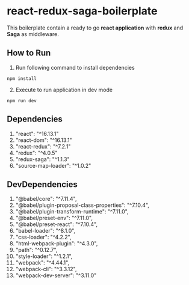 # react-redux-saga-boilerplate

This boilerplate contain a ready to go **react application** with **redux** and **Saga** as middleware.

## How to Run

1. Run following command to install dependencies

```
npm install
```

2. Execute to run application in dev mode

```
npm run dev
```

## Dependencies

1. "react": "^16.13.1"
2. "react-dom": "^16.13.1"
3. "react-redux": "^7.2.1"
4. "redux": "^4.0.5"
5. "redux-saga": "^1.1.3"
6. "source-map-loader": "^1.0.2"

## DevDependencies

1. "@babel/core": "^7.11.4",
2. "@babel/plugin-proposal-class-properties": "^7.10.4",
3. "@babel/plugin-transform-runtime": "^7.11.0",
4. "@babel/preset-env": "^7.11.0",
5. "@babel/preset-react": "^7.10.4",
6. "babel-loader": "^8.1.0",
7. "css-loader": "^4.2.2",
8. "html-webpack-plugin": "^4.3.0",
9. "path": "^0.12.7",
10. "style-loader": "^1.2.1",
11. "webpack": "^4.44.1",
12. "webpack-cli": "^3.3.12",
13. "webpack-dev-server": "^3.11.0"

